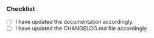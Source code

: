 ### Checklist

- [ ] I have updated the documentation accordingly.
- [ ] I have updated the CHANGELOG.md file accordingly.
